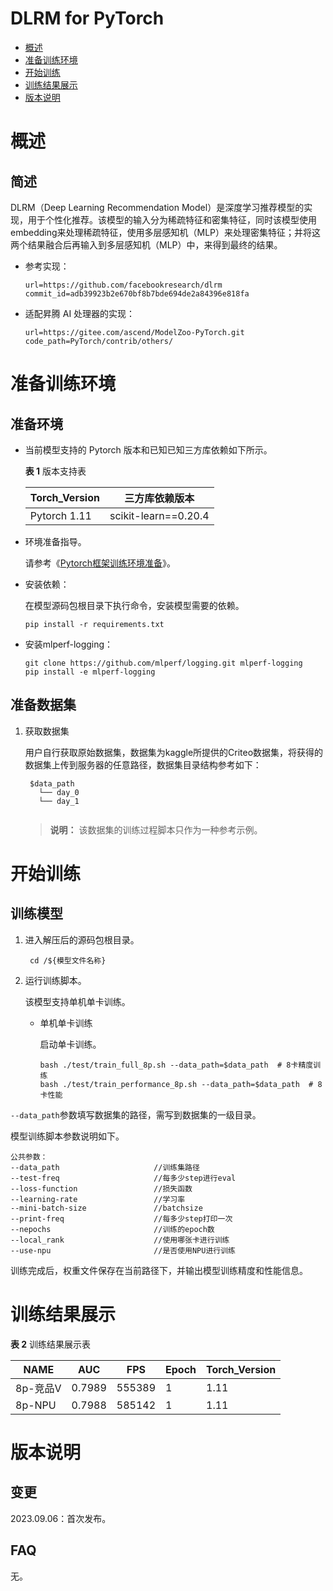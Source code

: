 # DLRM for PyTorch

-   [概述](概述.md)
-   [准备训练环境](准备训练环境.md)
-   [开始训练](开始训练.md)
-   [训练结果展示](训练结果展示.md)
-   [版本说明](版本说明.md)


# 概述

## 简述

DLRM（Deep Learning Recommendation Model）是深度学习推荐模型的实现，用于个性化推荐。该模型的输入分为稀疏特征和密集特征，同时该模型使用embedding来处理稀疏特征，使用多层感知机（MLP）来处理密集特征；并将这两个结果融合后再输入到多层感知机（MLP）中，来得到最终的结果。

- 参考实现：

  ```
  url=https://github.com/facebookresearch/dlrm
  commit_id=adb39923b2e670bf8b7bde694de2a84396e818fa
  ```

- 适配昇腾 AI 处理器的实现：

  ```
  url=https://gitee.com/ascend/ModelZoo-PyTorch.git
  code_path=PyTorch/contrib/others/
  ```


# 准备训练环境

## 准备环境

- 当前模型支持的 Pytorch 版本和已知已知三方库依赖如下所示。

  **表 1**  版本支持表
 
  | Torch_Version | 三方库依赖版本    |
  |---------------|-----|
  | Pytorch 1.11   |   scikit-learn==0.20.4  |




  


- 环境准备指导。

  请参考《[Pytorch框架训练环境准备](https://www.hiascend.com/document/detail/zh/ModelZoo/pytorchframework/ptes)》。
  

- 安装依赖：
  
  在模型源码包根目录下执行命令，安装模型需要的依赖。

   ```
   pip install -r requirements.txt
  ```

- 安装mlperf-logging：

  ```
  git clone https://github.com/mlperf/logging.git mlperf-logging
  pip install -e mlperf-logging
  ```

## 准备数据集
1. 获取数据集

   用户自行获取原始数据集，数据集为kaggle所提供的Criteo数据集，将获得的数据集上传到服务器的任意路径，数据集目录结构参考如下：
    
   ```
    $data_path
      └── day_0
      └── day_1
      
   ```
   > **说明：** 
   >该数据集的训练过程脚本只作为一种参考示例。
      

# 开始训练

## 训练模型
1. 进入解压后的源码包根目录。
    ```
     cd /${模型文件名称} 
     ```
2. 运行训练脚本。

   该模型支持单机单卡训练。

   - 单机单卡训练

     启动单卡训练。

     ```
     bash ./test/train_full_8p.sh --data_path=$data_path  # 8卡精度训练
     bash ./test/train_performance_8p.sh --data_path=$data_path  # 8卡性能 
     ```

`--data_path`参数填写数据集的路径，需写到数据集的一级目录。

模型训练脚本参数说明如下。

 ```
 公共参数：
 --data_path                     //训练集路径
 --test-freq                     //每多少step进行eval
 --loss-function                 //损失函数
 --learning-rate                 //学习率 
 --mini-batch-size               //batchsize
 --print-freq                    //每多少step打印一次
 --nepochs                       //训练的epoch数
 --local_rank                    //使用哪张卡进行训练
 --use-npu                       //是否使用NPU进行训练
 ```
训练完成后，权重文件保存在当前路径下，并输出模型训练精度和性能信息。
 
# 训练结果展示

**表 2**  训练结果展示表

| NAME   | AUC    | FPS      | Epoch | Torch_Version |
|--------|--------|----------|-------|---------------|
| 8p-竞品V | 0.7989 | 555389 | 1     | 1.11           |
| 8p-NPU | 0.7988 | 585142 | 1     | 1.11           |






# 版本说明

## 变更

2023.09.06：首次发布。

## FAQ
   无。










